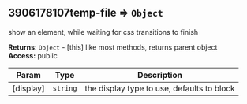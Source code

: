 <a name="module_3906178107temp-file"></a>
## 3906178107temp-file ⇒ <code>Object</code>
show an element, while waiting for css transitions to finish

**Returns**: <code>Object</code> - [this] like most methods, returns parent object  
**Access:** public  

| Param | Type | Description |
| --- | --- | --- |
| [display] | <code>string</code> | the display type to use, defaults to block |

